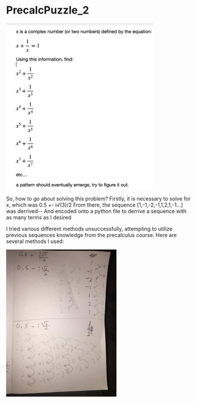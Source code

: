 # PrecalcPuzzle_2

<img src='https://github.com/daminals/PrecalcSummerPuzzles/blob/master/Puzzle2/pictures/Weekly%20Puzzle%20Challenge.png' width=400>

So, how to go about solving this problem?
Firstly, it is necessary to solve for x, which was 0.5 +- i√(3)/2
From there, the sequence [1,-1,-2,-1,1,2,1,-1...] was derrived-- And encoded onto a python file to derrive a sequence with as many terms as I desired

I tried various different methods unsuccessfully, attempting to utilize previous sequences knowledge from the precalculus course.
Here are several methods I used:

<img src='https://github.com/daminals/PrecalcSummerPuzzles/blob/master/Puzzle2/pictures/Hand_origin.jpg' width=300>
